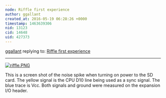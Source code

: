 ```yaml
---
node: Riffle first experience
author: ggallant
created_at: 2016-05-19 06:28:26 +0000
timestamp: 1463639306
nid: 13123
cid: 14648
uid: 427373
---
```




[ggallant](../profile/ggallant) replying to: [Riffle first experience](../notes/ggallant/05-18-2016/riffle-first-experience)

----
[![riffle.PNG](//i.publiclab.org/system/images/photos/000/016/223/large/riffle.PNG)](//i.publiclab.org/system/images/photos/000/016/223/original/riffle.PNG)

This is a screen shot of the noise spike when turning on power to the SD card. The yellow signal is the CPU D10 line being used as a sync signal. The blue trace is Vcc. Both signals and ground were measured on the expansion I/O header. 